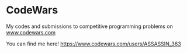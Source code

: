 # CodeWars
My codes and submissions to competitive programming problems on www.codewars.com


You can find me here!
  https://www.codewars.com/users/ASSASSIN_363

